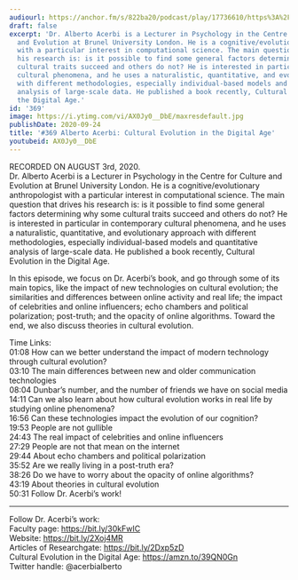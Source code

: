 ```yaml
---
audiourl: https://anchor.fm/s/822ba20/podcast/play/17736610/https%3A%2F%2Fd3ctxlq1ktw2nl.cloudfront.net%2Fstaging%2F2020-7-8%2F8d3749d5-a768-98b0-ab67-c9e13e34e9ba.m4a
draft: false
excerpt: 'Dr. Alberto Acerbi is a Lecturer in Psychology in the Centre for Culture
  and Evolution at Brunel University London. He is a cognitive/evolutionary anthropologist
  with a particular interest in computational science. The main question that drives
  his research is: is it possible to find some general factors determining why some
  cultural traits succeed and others do not? He is interested in particular in contemporary
  cultural phenomena, and he uses a naturalistic, quantitative, and evolutionary approach
  with different methodologies, especially individual-based models and quantitative
  analysis of large-scale data. He published a book recently, Cultural Evolution in
  the Digital Age.'
id: '369'
image: https://i.ytimg.com/vi/AX0Jy0__DbE/maxresdefault.jpg
publishDate: 2020-09-24
title: '#369 Alberto Acerbi: Cultural Evolution in the Digital Age'
youtubeid: AX0Jy0__DbE
---
```

<div class="timelinks">

RECORDED ON AUGUST 3rd, 2020.  
Dr. Alberto Acerbi is a Lecturer in Psychology in the Centre for Culture and Evolution at Brunel University London. He is a cognitive/evolutionary anthropologist with a particular interest in computational science. The main question that drives his research is: is it possible to find some general factors determining why some cultural traits succeed and others do not? He is interested in particular in contemporary cultural phenomena, and he uses a naturalistic, quantitative, and evolutionary approach with different methodologies, especially individual-based models and quantitative analysis of large-scale data. He published a book recently, Cultural Evolution in the Digital Age.

In this episode, we focus on Dr. Acerbi’s book, and go through some of its main topics, like the impact of new technologies on cultural evolution; the similarities and differences between online activity and real life; the impact of celebrities and online influencers; echo chambers and political polarization; post-truth; and the opacity of online algorithms. Toward the end, we also discuss theories in cultural evolution.

Time Links:  
<time>01:08</time> How can we better understand the impact of modern technology through cultural evolution?  
<time>03:10</time> The main differences between new and older communication technologies  
<time>08:04</time> Dunbar’s number, and the number of friends we have on social media  
<time>14:11</time> Can we also learn about how cultural evolution works in real life by studying online phenomena?  
<time>16:56</time> Can these technologies impact the evolution of our cognition?  
<time>19:53</time> People are not gullible  
<time>24:43</time> The real impact of celebrities and online influencers  
<time>27:29</time> People are not that mean on the internet  
<time>29:44</time> About echo chambers and political polarization  
<time>35:52</time> Are we really living in a post-truth era?  
<time>38:26</time> Do we have to worry about the opacity of online algorithms?  
<time>43:19</time> About theories in cultural evolution  
<time>50:31</time> Follow Dr. Acerbi’s work!

---

Follow Dr. Acerbi’s work:  
Faculty page: https://bit.ly/30kFwIC  
Website: https://bit.ly/2Xoj4MR  
Articles of Researchgate: https://bit.ly/2Dxp5zD  
Cultural Evolution in the Digital Age: https://amzn.to/39QN0Gn  
Twitter handle: @acerbialberto
</div>

